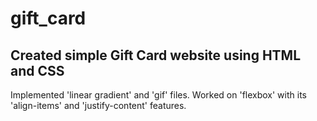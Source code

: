 # gift_card

## Created simple Gift Card website using HTML and CSS

Implemented 'linear gradient' and 'gif' files. Worked on 'flexbox' with its 'align-items' and 'justify-content' features.
